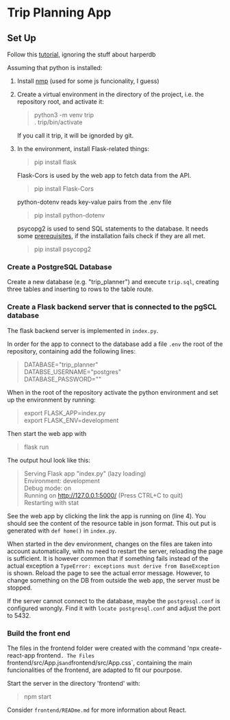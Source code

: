 # Trip Planning App

## Set Up

Follow this [tutorial](https://dev.to/andrewbaisden/creating-react-flask-apps-that-connect-to-postgresql-and-harperdb-1op0), ignoring the stuff about harperdb

Assuming that python is installed:

1. Install [nmp](https://www.npmjs.com/) (used for some js funcionality, I guess)

2. Create a virtual environment in the directory of the project, i.e. the repository root, and activate it:
    >python3 -m venv trip<br>
    >. trip/bin/activate
    
    If you call it trip, it will be ignorded by git.

4. In the environment, install Flask-related things:
    > pip install flask

    Flask-Cors is used by the web app to fetch data from the API.
    >pip install Flask-Cors

    python-dotenv reads key-value pairs from the .env file
    >pip install python-dotenv

    psycopg2 is used to send SQL statements to the database.
    It needs some [prerequisites](https://www.psycopg.org/docs/install.html#build-prerequisites), if the installation fails check if they are all met.
    >pip install psycopg2

### Create a PostgreSQL Database

Create a new database (e.g. "trip_planner") and execute `trip.sql`, creating three tables and inserting to rows to the table route.


### Create a Flask backend server that is connected to the pgSCL database

The flask backend server is implemented in `index.py`.

In order for the app to connect to the database add a file `.env` the root of the repository, containing add the following lines:
>DATABASE="trip_planner" <br>
>DATABSE_USERNAME="postgres" <br>
>DATABASE_PASSWORD=""


When in the root of the repository activate the python environment and set up the environment by running:
>export FLASK_APP=index.py <br>
>export FLASK_ENV=development

Then start the web app with
>flask run

The output houl look like this:
> Serving Flask app "index.py" (lazy loading) <br>
> Environment: development <br>
> Debug mode: on <br>
> Running on http://127.0.0.1:5000/ (Press CTRL+C to quit) <br>
> Restarting with stat

See the web app by clicking the link the app is running on (line 4).
You should see the content of the resource table in json format.
This out put is generated with `def home()` in `index.py`.

When started in the dev environment, changes on the files are taken into account automatically, with no need to restart the server, reloading the page is sufficient.
It is however common that if something fails instead of the actual exception a `TypeError: exceptions must derive from BaseException` is shown.
Reload the page to see the actual error message.
However, to change something on the DB from outside the web app, the server must be stopped.

If the server cannot connect to the database, maybe the `postgresql.conf` is configured wrongly.
Find it with `locate postgresql.conf` and adjust the port to 5432.

### Build the front end

The files in the frontend folder were created with the command 'npx create-react-app frontend`.
The Files `frontend/src/App.js` and `frontend/src/App.css`, containing the main funcionalities of the frontend, are adapted to fit our pourpose.

Start the server in the directory 'frontend' with:
>npm start 

Consider `frontend/READme.md` for more information about React.


